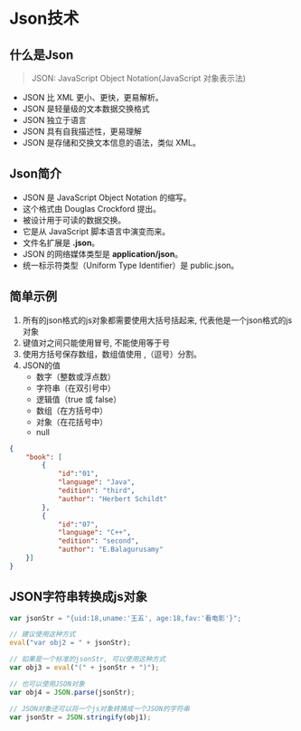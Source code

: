 # Json技术

## 什么是Json

> JSON: JavaScript Object Notation(JavaScript 对象表示法)

- JSON 比 XML 更小、更快，更易解析。
- JSON 是轻量级的文本数据交换格式
- JSON 独立于语言 
- JSON 具有自我描述性，更易理解
- JSON 是存储和交换文本信息的语法，类似 XML。

## Json简介

- JSON 是 JavaScript Object Notation 的缩写。
- 这个格式由 Douglas Crockford 提出。
- 被设计用于可读的数据交换。
- 它是从 JavaScript 脚本语言中演变而来。
- 文件名扩展是 **.json**。
- JSON 的网络媒体类型是 **application/json**。
- 统一标示符类型（Uniform Type Identifier）是 public.json。

## 简单示例

1. 所有的json格式的js对象都需要使用大括号括起来, 代表他是一个json格式的js对象
2. 键值对之间只能使用冒号, 不能使用等于号
3. 使用方括号保存数组，数组值使用 ,（逗号）分割。
4. JSON的值
   - 数字（整数或浮点数）
   - 字符串（在双引号中）
   - 逻辑值（true 或 false）
   - 数组（在方括号中）
   - 对象（在花括号中）
   - null

```json
{
    "book": [
        {
            "id":"01",
            "language": "Java",
            "edition": "third",
            "author": "Herbert Schildt"
        },
        {
            "id":"07",
            "language": "C++",
            "edition": "second",
            "author": "E.Balagurusamy"
    }]
}
```

## JSON字符串转换成js对象

```js
var jsonStr = "{uid:18,uname:'王五', age:18,fav:'看电影'}";

// 建议使用这种方式
eval("var obj2 = " + jsonStr);

// 如果是一个标准的jsonStr, 可以使用这种方式
var obj3 = eval("(" + jsonStr + ")");

// 也可以使用JSON对象
var obj4 = JSON.parse(jsonStr);

// JSON对象还可以将一个js对象转换成一个JSON的字符串
var jsonStr = JSON.stringify(obj1);
```

